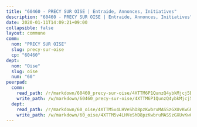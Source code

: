 ```yaml
---
title: "60460 - PRECY SUR OISE | Entraide, Annonces, Initiatives"
description: "60460 - PRECY SUR OISE | Entraide, Annonces, Initiatives"
date: 2020-01-11T14:09:21+09:00
collapsible: false
layout: commune
comm:
  nom: "PRECY SUR OISE"
  slug: precy-sur-oise
  cp: "60460"
dept:
  nom: "Oise"
  slug: oise
  num: "60"
peerpad:
  comm:
    read_path: /r/markdown/60460_precy-sur-oise/4XTTM6P1QunzQ4ybkMjcj5BPYwQTeL7pfjfFi5Ce6qVLYHU6C
    write_path: /w/markdown/60460_precy-sur-oise/4XTTM6P1QunzQ4ybkMjcj5BPYwQTeL7pfjfFi5Ce6qVLYHU6C-K3TgTosPxQdjrzfFSL1ujVLdvv23F1KE4UniRjHh1gvT92cghN7rLA4GnFcA5GKBTmWMJ7VFEx8stdTtAcVVagNKGGegdxQqVzWxFSDDZSBU2rZL9SFgYd2LzUrabzd2Ds4Ex4vL
  dept:
    read_path: /r/markdown/60_oise/4XTTM5v4LHVeShD8pzKwbruMASSzGXUvKwGPyPNR6Aq6aruGY
    write_path: /w/markdown/60_oise/4XTTM5v4LHVeShD8pzKwbruMASSzGXUvKwGPyPNR6Aq6aruGY-K3TgTfEPmBuMGxs3WizC7aafmuSUvuvwsE7nM986pS4fEczEhokrfL1mXNtU722XatpEcDhfhLf5xd24JkCKBD4DcQHeF5CYjEkAVzDN3PuQerZfYGZ5zy2XFcJNh2Z1pYjLoQTn
---
```


